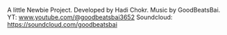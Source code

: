 A little Newbie Project.
Developed by Hadi Chokr. 
Music by GoodBeatsBai.   YT: www.youtube.com/@goodbeatsbai3652 Soundcloud: https://soundcloud.com/goodbeatsbai
